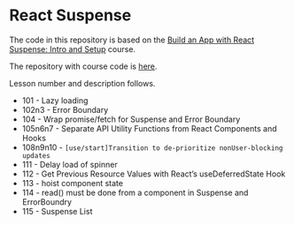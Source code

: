 # React Suspense

The code in this repository is based on the
[Build an App with React Suspense: Intro and Setup](https://egghead.io/lessons/react-build-an-app-with-react-suspense-intro-and-setup)
course.

The repository with course code is
[here](https://github.com/chantastic/react-suspense-course).

Lesson number and description follows.

- 101 - Lazy loading
- 102n3 - Error Boundary
- 104 - Wrap promise/fetch for Suspense and Error Boundary
- 105n6n7 - Separate API Utility Functions from React Components and Hooks
- 108n9n10 - `[use/start]Transition to de-prioritize nonUser-blocking updates`
- 111 - Delay load of spinner
- 112 - Get Previous Resource Values with React’s useDeferredState Hook
- 113 - hoist component state
- 114 - read() must be done from a component in Suspense and ErrorBoundry
- 115 - Suspense List
